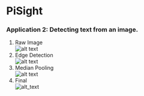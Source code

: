 # PiSight
### Application 2: Detecting text from an image.
1. Raw Image  
![alt text](https://github.com/levinwil/PiSight/blob/master/resources/milstein-backing.jpg)
2. Edge Detection  
![alt text](https://github.com/levinwil/PiSight/blob/master/resources/edges.png)
3. Median Pooling  
![alt text](https://github.com/levinwil/PiSight/blob/master/resources/edges-rankfilter.png)
4. Final  
![alt_text](https://github.com/levinwil/PiSight/blob/master/resources/milstein-cropped.jpg.png)
